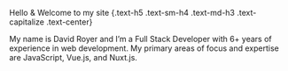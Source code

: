 Hello & Welcome to my site {.text-h5 .text-sm-h4 .text-md-h3 .text-capitalize .text-center}

My name is David Royer and I’m a Full Stack Developer with 6+ years of experience in web development. My primary areas of focus and expertise are JavaScript, Vue.js, and Nuxt.js.
